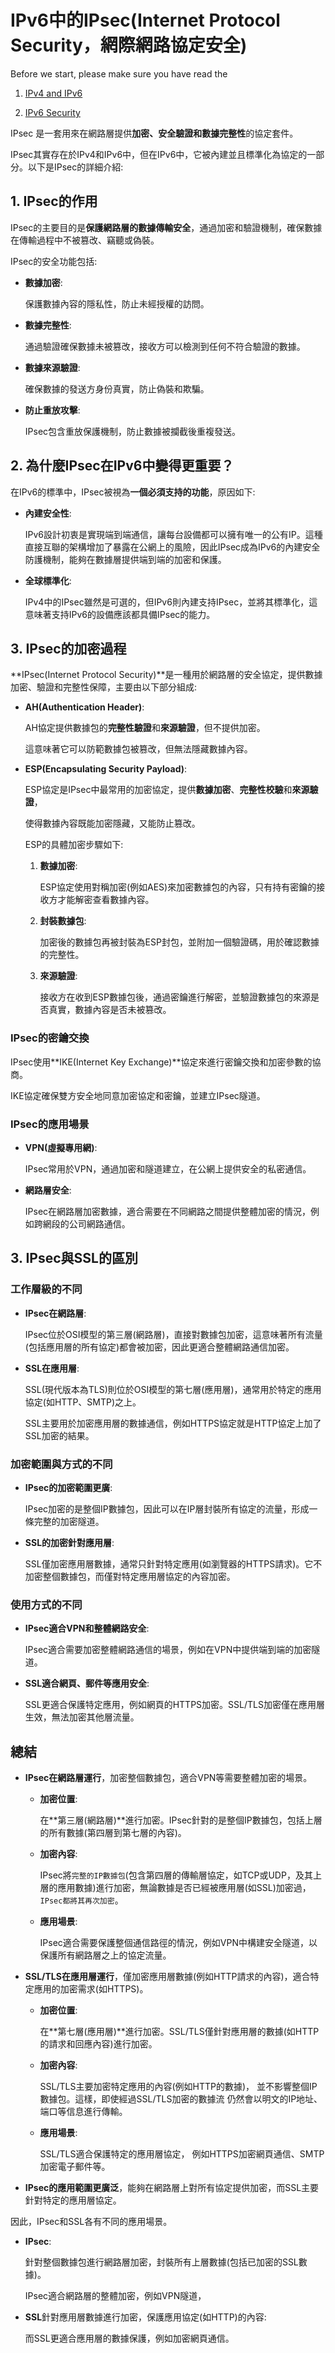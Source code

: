 # IPv6中的**IPsec**(Internet Protocol Security，網際網路協定安全)

Before we start, please make sure you have read the

1. [IPv4 and IPv6](./ipv4-and-ipv6.md)

2. [IPv6 Security](./ipv6-security.md)

IPsec 是一套用來在網路層提供**加密、安全驗證和數據完整性**的協定套件。

IPsec其實存在於IPv4和IPv6中，但在IPv6中，它被內建並且標準化為協定的一部分。以下是IPsec的詳細介紹:

## 1. IPsec的作用

IPsec的主要目的是**保護網路層的數據傳輸安全**，通過加密和驗證機制，確保數據在傳輸過程中不被篡改、竊聽或偽裝。

IPsec的安全功能包括:

- **數據加密**:

  保護數據內容的隱私性，防止未經授權的訪問。

- **數據完整性**:

  通過驗證確保數據未被篡改，接收方可以檢測到任何不符合驗證的數據。

- **數據來源驗證**:

  確保數據的發送方身份真實，防止偽裝和欺騙。

- **防止重放攻擊**:

  IPsec包含重放保護機制，防止數據被攔截後重複發送。

## 2. 為什麼IPsec在IPv6中變得更重要？

在IPv6的標準中，IPsec被視為**一個必須支持的功能**，原因如下:

- **內建安全性**:

  IPv6設計初衷是實現端到端通信，讓每台設備都可以擁有唯一的公有IP。這種直接互聯的架構增加了暴露在公網上的風險，因此IPsec成為IPv6的內建安全防護機制，能夠在數據層提供端到端的加密和保護。

- **全球標準化**:

  IPv4中的IPsec雖然是可選的，但IPv6則內建支持IPsec，並將其標準化，這意味著支持IPv6的設備應該都具備IPsec的能力。

## 3. IPsec的加密過程

**IPsec(Internet Protocol Security)**是一種用於網路層的安全協定，提供數據加密、驗證和完整性保障，主要由以下部分組成:

- **AH(Authentication Header)**:

  AH協定提供數據包的**完整性驗證**和**來源驗證**，但不提供加密。

  這意味著它可以防範數據包被篡改，但無法隱藏數據內容。

- **ESP(Encapsulating Security Payload)**:

  ESP協定是IPsec中最常用的加密協定，提供**數據加密**、**完整性校驗**和**來源驗證**，

  使得數據內容既能加密隱藏，又能防止篡改。

  ESP的具體加密步驟如下:

  1. **數據加密**:

     ESP協定使用對稱加密(例如AES)來加密數據包的內容，只有持有密鑰的接收方才能解密查看數據內容。

  2. **封裝數據包**:

     加密後的數據包再被封裝為ESP封包，並附加一個驗證碼，用於確認數據的完整性。

  3. **來源驗證**:

     接收方在收到ESP數據包後，通過密鑰進行解密，並驗證數據包的來源是否真實，數據內容是否未被篡改。

### IPsec的密鑰交換

IPsec使用**IKE(Internet Key Exchange)**協定來進行密鑰交換和加密參數的協商。

IKE協定確保雙方安全地同意加密協定和密鑰，並建立IPsec隧道。

### IPsec的應用場景

- **VPN(虛擬專用網)**:

  IPsec常用於VPN，通過加密和隧道建立，在公網上提供安全的私密通信。

- **網路層安全**:

  IPsec在網路層加密數據，適合需要在不同網路之間提供整體加密的情況，例如跨網段的公司網路通信。

## 3. IPsec與SSL的區別

### 工作層級的不同

- **IPsec在網路層**:

  IPsec位於OSI模型的第三層(網路層)，直接對數據包加密，這意味著所有流量(包括應用層的所有協定)都會被加密，因此更適合整體網路通信加密。

- **SSL在應用層**:

  SSL(現代版本為TLS)則位於OSI模型的第七層(應用層)，通常用於特定的應用協定(如HTTP、SMTP)之上。

  SSL主要用於加密應用層的數據通信，例如HTTPS協定就是HTTP協定上加了SSL加密的結果。

### 加密範圍與方式的不同

- **IPsec的加密範圍更廣**:

  IPsec加密的是整個IP數據包，因此可以在IP層封裝所有協定的流量，形成一條完整的加密隧道。

- **SSL的加密針對應用層**:

  SSL僅加密應用層數據，通常只針對特定應用(如瀏覽器的HTTPS請求)。它不加密整個數據包，而僅對特定應用層協定的內容加密。

### 使用方式的不同

- **IPsec適合VPN和整體網路安全**:

  IPsec適合需要加密整體網路通信的場景，例如在VPN中提供端到端的加密隧道。

- **SSL適合網頁、郵件等應用安全**:

  SSL更適合保護特定應用，例如網頁的HTTPS加密。SSL/TLS加密僅在應用層生效，無法加密其他層流量。

## 總結

- **IPsec在網路層運行**，加密整個數據包，適合VPN等需要整體加密的場景。

  - **加密位置**:

    在**第三層(網路層)**進行加密。IPsec針對的是整個IP數據包，包括上層的所有數據(第四層到第七層的內容)。

  - **加密內容**:

    IPsec將`完整的IP數據包`(包含第四層的傳輸層協定，如TCP或UDP，及其上層的應用數據)進行加密，無論數據是否已經被應用層(如SSL)加密過，`IPsec都將其再次加密`。

  - **應用場景**:

    IPsec適合需要保護整個通信路徑的情況，例如VPN中構建安全隧道，以保護所有網路層之上的協定流量。

- **SSL/TLS在應用層運行**，僅加密應用層數據(例如HTTP請求的內容)，適合特定應用的加密需求(如HTTPS)。

  - **加密位置**:

    在**第七層(應用層)**進行加密。SSL/TLS僅針對應用層的數據(如HTTP的請求和回應內容)進行加密。

  - **加密內容**:

    SSL/TLS主要加密特定應用的內容(例如HTTP的數據)，
    並不影響整個IP數據包。這樣，即使經過SSL/TLS加密的數據流
    仍然會以明文的IP地址、端口等信息進行傳輸。

  - **應用場景**:

    SSL/TLS適合保護特定的應用層協定，
    例如HTTPS加密網頁通信、SMTP加密電子郵件等。

- **IPsec的應用範圍更廣泛**，能夠在網路層上對所有協定提供加密，而SSL主要針對特定的應用層協定。

因此，IPsec和SSL各有不同的應用場景。

- **IPsec**:

  針對整個數據包進行網路層加密，封裝所有上層數據(包括已加密的SSL數據)。

  IPsec適合網路層的整體加密，例如VPN隧道，

- **SSL**針對應用層數據進行加密，保護應用協定(如HTTP)的內容:

  而SSL更適合應用層的數據保護，例如加密網頁通信。
